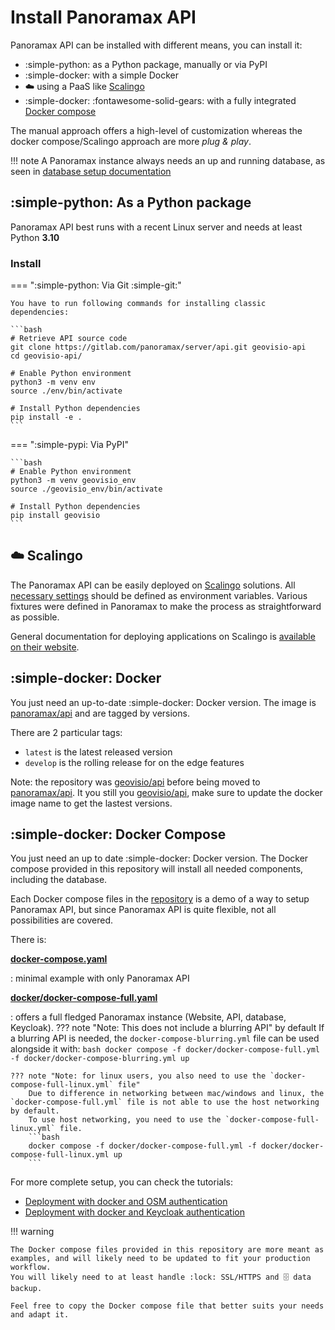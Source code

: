 # Install Panoramax API

Panoramax API can be installed with different means, you can install it:

* :simple-python: as a Python package, manually or via PyPI
* :simple-docker: with a simple Docker
* ☁️ using a PaaS like [Scalingo](https://scalingo.com/)
* :simple-docker: :fontawesome-solid-gears: with a fully integrated [Docker compose](https://docs.docker.com/compose/)

The manual approach offers a high-level of customization whereas the docker compose/Scalingo approach are more _plug & play_.

!!! note 
	A Panoramax instance always needs an up and running database, as seen in [database setup documentation](./database_setup.md)

## :simple-python: As a Python package

Panoramax API best runs with a recent Linux server and needs at least Python **3.10**

### Install

=== ":simple-python: Via Git :simple-git:"

	You have to run following commands for installing classic dependencies:

	```bash
	# Retrieve API source code
	git clone https://gitlab.com/panoramax/server/api.git geovisio-api
	cd geovisio-api/

	# Enable Python environment
	python3 -m venv env
	source ./env/bin/activate

	# Install Python dependencies
	pip install -e .
	```

=== ":simple-pypi: Via PyPI"

	```bash
	# Enable Python environment
	python3 -m venv geovisio_env
	source ./geovisio_env/bin/activate

	# Install Python dependencies
	pip install geovisio
	```

## ☁️ Scalingo

The Panoramax API can be easily deployed on [Scalingo](https://scalingo.com/) solutions. All [necessary settings](./settings.md) should be defined as environment variables. Various fixtures were defined in Panoramax to make the process as straightforward as possible.

General documentation for deploying applications on Scalingo is [available on their website](https://doc.scalingo.com/platform/deployment/deploy-with-git).

## :simple-docker: Docker

You just need an up-to-date :simple-docker: Docker version. The image is [panoramax/api](https://hub.docker.com/r/panoramax/api) and are tagged by versions.

There are 2 particular tags:

* `latest` is the latest released version
* `develop` is the rolling release for on the edge features

Note: the repository was [geovisio/api](https://hub.docker.com/r/geovisio/api) before being moved to [panoramax/api](https://hub.docker.com/r/panoramax/api). It you still you [geovisio/api](https://hub.docker.com/r/geovisio/api), make sure to update the docker image name to get the lastest versions.

## :simple-docker: Docker Compose

You just need an up to date :simple-docker: Docker version. The Docker compose provided in this repository will install all needed components, including the database. 

Each Docker compose files in the [repository](https://gitlab.com/panoramax/server/api/-/tree/develop/docker) is a demo of a way to setup Panoramax API, but since Panoramax API is quite flexible, not all possibilities are covered.

There is:

__[docker-compose.yaml](https://gitlab.com/panoramax/server/api/-/blob/develop/docker/docker-compose-full.yml)__

:	minimal example with only Panoramax API

__[docker/docker-compose-full.yaml](https://gitlab.com/panoramax/server/api/-/blob/develop/docker/docker-compose-full.yml)__

:	offers a full fledged Panoramax instance (Website, API, database, Keycloak).
	??? note "Note: This does not include a blurring API" by default
		If a blurring API is needed, the `docker-compose-blurring.yml` file can be used alongside it with:
		```bash
		docker compose -f docker/docker-compose-full.yml -f docker/docker-compose-blurring.yml up
		```

	??? note "Note: for linux users, you also need to use the `docker-compose-full-linux.yml` file"
		Due to difference in networking between mac/windows and linux, the `docker-compose-full.yml` file is not able to use the host networking by default.
		To use host networking, you need to use the `docker-compose-full-linux.yml` file.
		```bash
		docker compose -f docker/docker-compose-full.yml -f docker/docker-compose-full-linux.yml up
		```


For more complete setup, you can check the tutorials:

* [Deployment with docker and OSM authentication](tutorials/running_docker_osm_auth.md)
* [Deployment with docker and Keycloak authentication](tutorials/running_docker_keycloak.md)

!!! warning

	The Docker compose files provided in this repository are more meant as examples, and will likely need to be updated to fit your production workflow.
	You will likely need to at least handle :lock: SSL/HTTPS and 🗄️ data backup.

	Feel free to copy the Docker compose file that better suits your needs and adapt it.
